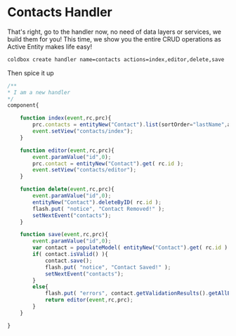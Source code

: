# Contacts Handler

That's right, go to the handler now, no need of data layers or services, we build them for you! This time, we show you the entire CRUD operations as Active Entity makes life easy!

```bash
coldbox create handler name=contacts actions=index,editor,delete,save
```

Then spice it up

```javascript
/**
* I am a new handler
*/
component{

    function index(event,rc,prc){
        prc.contacts = entityNew("Contact").list(sortOrder="lastName",asQuery=false);
        event.setView("contacts/index");
    }

    function editor(event,rc,prc){
        event.paramValue("id",0);
        prc.contact = entityNew("Contact").get( rc.id );
        event.setView("contacts/editor");
    }

    function delete(event,rc,prc){
        event.paramValue("id",0);
        entityNew("Contact").deleteByID( rc.id );
        flash.put( "notice", "Contact Removed!" );
        setNextEvent("contacts");
    }

    function save(event,rc,prc){
        event.paramValue("id",0);
        var contact = populateModel( entityNew("Contact").get( rc.id ) );
        if( contact.isValid() ){
            contact.save();
            flash.put( "notice", "Contact Saved!" );
            setNextEvent("contacts");
        }
        else{
            flash.put( "errors", contact.getValidationResults().getAllErrors() );
            return editor(event,rc,prc);
        }
    }

}
```

